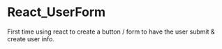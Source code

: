 # React_UserForm

First time using react to create a button / form to have the user submit & create user info.
